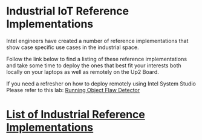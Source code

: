# Industrial IoT Reference Implementations

Intel engineers have created a number of reference implementations that show case specific use cases in the industrial space. 


Follow the link below to find a listing of these reference implementations and take some time to deploy the ones that best fit your interests both locally on your laptops as well as remotely on the Up2 Board. 

If you need a refresher on how to deploy remotely using Intel System Studio Please refer to this lab: [Running Object Flaw Detector](https://github.com/SSG-DRD-IOT/object-flaw-detector-up2-lab) 

# [List of Industrial Reference Implementations](https://software.intel.com/en-us/articles/reference-implementations-for-industrial-situations)

